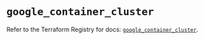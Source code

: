 # `google_container_cluster`

Refer to the Terraform Registry for docs: [`google_container_cluster`](https://registry.terraform.io/providers/hashicorp/google-beta/5.19.0/docs/resources/google_container_cluster).
